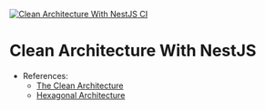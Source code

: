 [![Clean Architecture With NestJS CI](https://github.com/codekoller/clean-architecture-with-nestjs/actions/workflows/ci.yml/badge.svg)](https://github.com/codekoller/clean-architecture-with-nestjs/actions/workflows/ci.yml)

# Clean Architecture With NestJS

- References:
  - [The Clean Architecture](https://blog.cleancoder.com/uncle-bob/2012/08/13/the-clean-architecture.html)
  - [Hexagonal Architecture](https://alistair.cockburn.us/hexagonal-architecture/)
